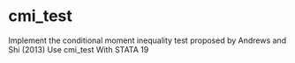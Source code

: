 # cmi_test
Implement the conditional moment inequality test proposed by Andrews and Shi (2013) Use cmi_test With STATA 19

